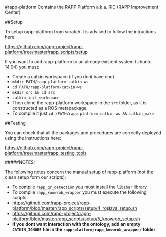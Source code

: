 #rapp-platform
Contains the RAPP Platform a.k.a. RIC (RAPP Improvement Center)

##Setup

To setup rapp-platform from scratch it is advised to follow the intructions here:

https://github.com/rapp-project/rapp-platform/tree/master/rapp_scripts/setup

If you want to add rapp-platform to an already existent system (Ubuntu 14.04) you must:

- Create a catkin workspace (if you dont have one)
 - ```mkdir PATH/rapp-platform-catkin-ws```
 - ```cd PATH/rapp-platform-catkin-ws```
 - ```mkdir src && cd src```
 - ```catkin_init_workspace```
- Then clone the rapp-platform workspace in the ```src``` folder, as it is constructed as a ROS metapackage.
- To compile it just ```cd /PATH/rapp-platform-catkin-ws && catkin_make```

##Testing

You can check that all the packages and procedures are correctly deployed using the instructions here:

https://github.com/rapp-project/rapp-platform/tree/master/rapp_testing_tools

#####NOTES:

The following notes concern the manual setup of rapp-platform (not the clean setup form our scripts):

- To compile ```rapp_qr_detection``` you must install the ```libzbar``` library
- To compile ```rapp_knowrob_wrapper``` you must execute the following scripts:
 - https://github.com/rapp-project/rapp-platform/blob/master/rapp_scripts/setup/4_rosjava_setup.sh
 - https://github.com/rapp-project/rapp-platform/blob/master/rapp_scripts/setup/5_knowrob_setup.sh
 - **If you dont want interaction with the ontology, add an empty ```CATKIN_IGNORE``` file in the ```rapp-platform/rapp_knowrob_wrapper/``` folder**

